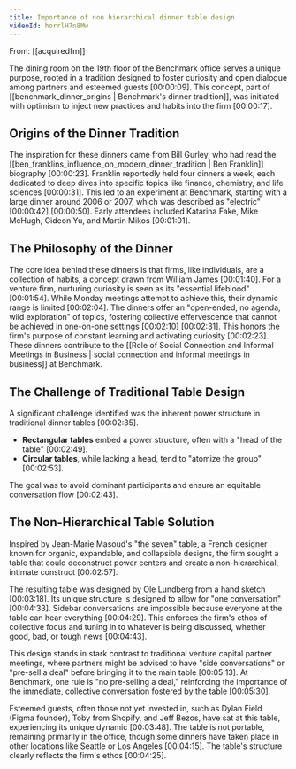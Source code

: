 ```yaml
---
title: Importance of non hierarchical dinner table design
videoId: horrlH7n8Mw
---
```


From: [[acquiredfm]] <br/> 

The dining room on the 19th floor of the Benchmark office serves a unique purpose, rooted in a tradition designed to foster curiosity and open dialogue among partners and esteemed guests <a class="yt-timestamp" data-t="00:00:09">[00:00:09]</a>. This concept, part of [[benchmark_dinner_origins | Benchmark's dinner tradition]], was initiated with optimism to inject new practices and habits into the firm <a class="yt-timestamp" data-t="00:00:17">[00:00:17]</a>.

## Origins of the Dinner Tradition

The inspiration for these dinners came from Bill Gurley, who had read the [[ben_franklins_influence_on_modern_dinner_tradition | Ben Franklin]] biography <a class="yt-timestamp" data-t="00:00:23">[00:00:23]</a>. Franklin reportedly held four dinners a week, each dedicated to deep dives into specific topics like finance, chemistry, and life sciences <a class="yt-timestamp" data-t="00:00:31">[00:00:31]</a>. This led to an experiment at Benchmark, starting with a large dinner around 2006 or 2007, which was described as "electric" <a class="yt-timestamp" data-t="00:00:42">[00:00:42]</a> <a class="yt-timestamp" data-t="00:00:50">[00:00:50]</a>. Early attendees included Katarina Fake, Mike McHugh, Gideon Yu, and Martin Mikos <a class="yt-timestamp" data-t="00:01:01">[00:01:01]</a>.

## The Philosophy of the Dinner

The core idea behind these dinners is that firms, like individuals, are a collection of habits, a concept drawn from William James <a class="yt-timestamp" data-t="00:01:40">[00:01:40]</a>. For a venture firm, nurturing curiosity is seen as its "essential lifeblood" <a class="yt-timestamp" data-t="00:01:54">[00:01:54]</a>. While Monday meetings attempt to achieve this, their dynamic range is limited <a class="yt-timestamp" data-t="00:02:04">[00:02:04]</a>. The dinners offer an "open-ended, no agenda, wild exploration" of topics, fostering collective effervescence that cannot be achieved in one-on-one settings <a class="yt-timestamp" data-t="00:02:10">[00:02:10]</a> <a class="yt-timestamp" data-t="00:02:31">[00:02:31]</a>. This honors the firm's purpose of constant learning and activating curiosity <a class="yt-timestamp" data-t="00:02:23">[00:02:23]</a>. These dinners contribute to the [[Role of Social Connection and Informal Meetings in Business | social connection and informal meetings in business]] at Benchmark.

## The Challenge of Traditional Table Design

A significant challenge identified was the inherent power structure in traditional dinner tables <a class="yt-timestamp" data-t="00:02:35">[00:02:35]</a>.
*   **Rectangular tables** embed a power structure, often with a "head of the table" <a class="yt-timestamp" data-t="00:02:49">[00:02:49]</a>.
*   **Circular tables**, while lacking a head, tend to "atomize the group" <a class="yt-timestamp" data-t="00:02:53">[00:02:53]</a>.

The goal was to avoid dominant participants and ensure an equitable conversation flow <a class="yt-timestamp" data-t="00:02:43">[00:02:43]</a>.

## The Non-Hierarchical Table Solution

Inspired by Jean-Marie Masoud's "the seven" table, a French designer known for organic, expandable, and collapsible designs, the firm sought a table that could deconstruct power centers and create a non-hierarchical, intimate construct <a class="yt-timestamp" data-t="00:02:57">[00:02:57]</a>.

The resulting table was designed by Ole Lundberg from a hand sketch <a class="yt-timestamp" data-t="00:03:18">[00:03:18]</a>. Its unique structure is designed to allow for "one conversation" <a class="yt-timestamp" data-t="00:04:33">[00:04:33]</a>. Sidebar conversations are impossible because everyone at the table can hear everything <a class="yt-timestamp" data-t="00:04:29">[00:04:29]</a>. This enforces the firm's ethos of collective focus and tuning in to whatever is being discussed, whether good, bad, or tough news <a class="yt-timestamp" data-t="00:04:43">[00:04:43]</a>.

This design stands in stark contrast to traditional venture capital partner meetings, where partners might be advised to have "side conversations" or "pre-sell a deal" before bringing it to the main table <a class="yt-timestamp" data-t="00:05:13">[00:05:13]</a>. At Benchmark, one rule is "no pre-selling a deal," reinforcing the importance of the immediate, collective conversation fostered by the table <a class="yt-timestamp" data-t="00:05:30">[00:05:30]</a>.

Esteemed guests, often those not yet invested in, such as Dylan Field (Figma founder), Toby from Shopify, and Jeff Bezos, have sat at this table, experiencing its unique dynamic <a class="yt-timestamp" data-t="00:03:48">[00:03:48]</a>. The table is not portable, remaining primarily in the office, though some dinners have taken place in other locations like Seattle or Los Angeles <a class="yt-timestamp" data-t="00:04:15">[00:04:15]</a>. The table's structure clearly reflects the firm's ethos <a class="yt-timestamp" data-t="00:04:25">[00:04:25]</a>.